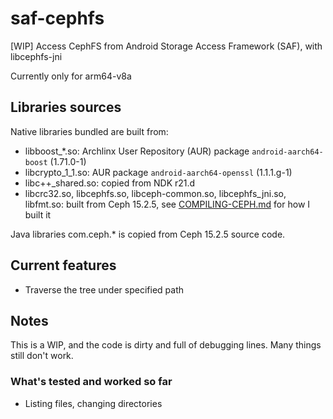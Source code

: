 # saf-cephfs

[WIP] Access CephFS from Android Storage Access Framework (SAF), with libcephfs-jni

Currently only for arm64-v8a

## Libraries sources

Native libraries bundled are built from:

* libboost_\*.so: Archlinx User Repository (AUR) package `android-aarch64-boost` (1.71.0-1)
* libcrypto\_1\_1.so: AUR package `android-aarch64-openssl` (1.1.1.g-1)
* libc++\_shared.so: copied from NDK r21.d
* libcrc32.so, libcephfs.so, libceph-common.so, libcephfs\_jni.so, libfmt.so: built from Ceph 15.2.5, see [COMPILING-CEPH.md](COMPILING-CEPH.md) for how I built it

Java libraries com.ceph.\* is copied from Ceph 15.2.5 source code.

## Current features

* Traverse the tree under specified path

## Notes

This is a WIP, and the code is dirty and full of debugging lines.
Many things still don't work.

### What's tested and worked so far

* Listing files, changing directories
